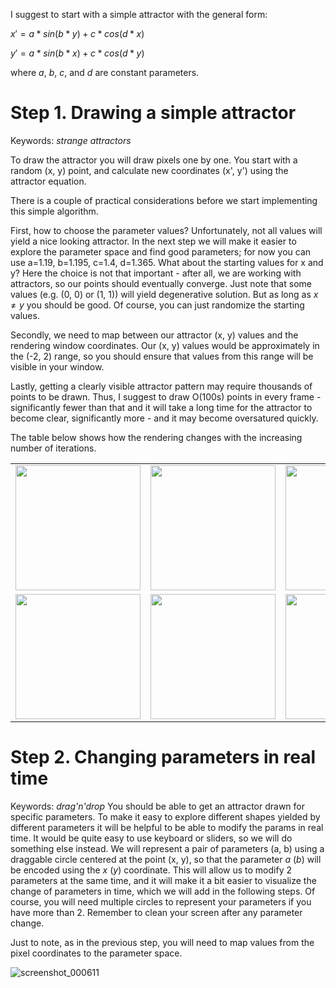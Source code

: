
I suggest to start with a simple attractor with the general form:

$`x' = a * sin(b*y) + c * cos(d*x)`$

$`y' = a * sin(b*x) + c * cos(d*y)`$

where $a$, $b$, $c$, and $d$ are constant parameters.

# Step 1. Drawing a simple attractor
Keywords: _strange attractors_

To draw the attractor you will draw pixels one by one. You start with a random (x, y) point, and calculate new coordinates (x', y') using the attractor equation.

There is a couple of practical considerations before we start implementing this simple algorithm.

First, how to choose the parameter values? Unfortunately, not all values will yield a nice looking attractor. In the next step we will make it easier to explore the parameter
space and find good parameters; for now you can use a=1.19, b=1.195, c=1.4, d=1.365. What about the starting values for x and y? Here the choice is not that important - after all,
we are working with attractors, so our points should eventually converge. Just note that some values (e.g. (0, 0) or (1, 1)) will yield degenerative solution. But as long
as $x\neq y$ you should be good. Of course, you can just randomize the starting values.

Secondly, we need to map between our attractor (x, y) values and the rendering window coordinates. Our (x, y) values would be approximately in the (-2, 2) range, so you should ensure that values from this range will be visible in your window.

Lastly, getting a clearly visible attractor pattern may require thousands of points to be drawn. Thus, I suggest to draw O(100s) points in every frame - significantly fewer
than that and it will take a long time for the attractor to become clear, significantly more - and it may become oversatured quickly.

The table below shows how the rendering changes with the increasing number of iterations.

<table>
  <tr>
    <td><img src="https://github.com/pszemsza/graphics_challenges/assets/65168262/33321b99-fd9a-4cc1-bb06-9cc3da54a46a" width=200px height=200px></td>
    <td><img src="https://github.com/pszemsza/graphics_challenges/assets/65168262/f132c989-4e15-4813-bf5f-90b86bc7e434" width=200px height=200px></td>
    <td><img src="https://github.com/pszemsza/graphics_challenges/assets/65168262/0cca6a05-e6b5-48b4-95ae-dbfc3b0cf03d" width=200px height=200px></td>
  </tr> 
  <tr>    
    <td><img src="https://github.com/pszemsza/graphics_challenges/assets/65168262/81fb1ebd-f308-49bf-a888-e8c2c41061fe" width=200px height=200px></td>
    <td><img src="https://github.com/pszemsza/graphics_challenges/assets/65168262/a9d23eb7-a3fd-451e-b49e-1c1ee002f9b2" width=200px height=200px></td>
    <td><img src="https://github.com/pszemsza/graphics_challenges/assets/65168262/bcde8c47-8398-40e4-8735-78ee3d05561b" width=200px height=200px></td>
  </tr> 
</table>

# Step 2. Changing parameters in real time
Keywords: _drag'n'drop_
You should be able to get an attractor drawn for specific parameters. To make it easy to explore different shapes yielded by different parameters it will be helpful to be able to modify the params in real time. It would be quite easy to use keyboard or sliders, so we will do something else instead. We will represent a pair of parameters (a, b) using a draggable circle centered at the point (x, y), so that the parameter _a_ (_b_) will be encoded using the _x_ (_y_) coordinate. This will allow us to modify 2 parameters at the same time, and it will make it a bit easier to visualize the change of parameters in time, which we will add in the following steps. Of course, you will need multiple circles to represent your parameters if you have more than 2. Remember to clean your screen after any parameter change. 

Just to note, as in the previous step, you will need to map values from the pixel coordinates to the parameter space.

![screenshot_000611](https://github.com/pszemsza/graphics_challenges/assets/65168262/d29a625f-b664-4961-a7ea-37305b293379)

